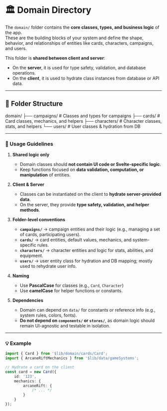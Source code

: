 # 🏛 Domain Directory

The `domain/` folder contains the **core classes, types, and business logic** of the app.  
These are the building blocks of your system and define the shape, behavior, and relationships of entities like cards, characters, campaigns, and users.

This folder is **shared between client and server**:

- On the **server**, it is used for type safety, validation, and database operations.
- On the **client**, it is used to hydrate class instances from database or API data.

---

## 📂 Folder Structure

domain/
├── campaigns/ # Classes and types for campaigns
├── cards/ # Card classes, mechanics, and helpers
├── characters/ # Character classes, stats, and helpers
└── users/ # User classes & hydration from DB

---

### 🎯 Usage Guidelines

1. **Shared logic only**

   - Domain classes should **not contain UI code or Svelte-specific logic**.
   - Keep functions focused on **data validation, computation, or manipulation** of entities.

2. **Client & Server**

   - Classes can be instantiated on the client to **hydrate server-provided data**.
   - On the server, they provide **type safety, validation, and helper methods**.

3. **Folder-level conventions**

   - **`campaigns/`** → campaign entities and their logic (e.g., managing a set of cards, participating users).
   - **`cards/`** → card entities, default values, mechanics, and system-specific rules.
   - **`characters/`** → character entities and logic for stats, abilities, and equipment.
   - **`users/`** → user entity class for hydration and DB mapping; mostly used to rehydrate user info.

4. **Naming**

   - Use **PascalCase** for classes (e.g., `Card`, `Character`)
   - Use **camelCase** for helper functions or constants.

5. **Dependencies**
   - Domain can depend on `data/` for constants or reference info (e.g., system rules, colors, fonts).
   - **Do not depend on `components/` or `stores/`**, as domain logic should remain UI-agnostic and testable in isolation.

---

### 💡 Example

```ts
import { Card } from '$lib/domain/cards/Card';
import { ArcaneRiftMechanics } from '$lib/data/gameSystems';

// Hydrate a card on the client
const card = new Card({
	id: '123',
	mechanics: {
		arcaneRift: {
			/* ... */
		}
	}
});
```
